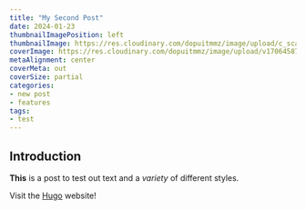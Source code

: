 ```yaml
---
title: "My Second Post"
date: 2024-01-23
thumbnailImagePosition: left
thumbnailImage: https://res.cloudinary.com/dopuitmmz/image/upload/c_scale,w_750/c_crop,h_280,w_750/v1706458728/pexels-photo-3403098.jpeg_s2copc.jpg
coverImage: https://res.cloudinary.com/dopuitmmz/image/upload/v1706458728/pexels-photo-3403098.jpeg_s2copc.jpg
metaAlignment: center
coverMeta: out
coverSize: partial
categories:
- new post
- features
tags:
- test
---
```

## Introduction

**This** is a post to test out text and a _variety_ of different styles.

Visit the [Hugo](https://gohugo.io) website!